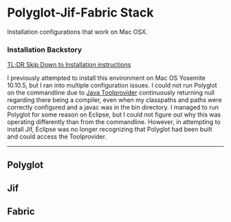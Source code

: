 # Polyglot-Jif-Fabric Stack
Installation configurations that work on Mac OSX. 

### Installation Backstory
[TL;DR Skip Down to Installation instructions](https://github.com/K33TY/Polyglot-Jif-Fabric-Stack/blob/master/README.md#polyglot)

I previously attempted to install this environment on Mac OS Yosemite 10.10.5, but I ran into multiple configuration issues. I could not run Polyglot on the commandline due to [Java Toolprovider](https://docs.oracle.com/javase/7/docs/api/javax/tools/ToolProvider.html) continuously returning null regarding there being a compiler, even when my classpaths and paths were correctly configured and a javac was in the bin directory. I managed to run Polyglot for some reason on Eclipse, but I could not figure out why this was operating differently than from the commandline. However, in attempting to install Jif, Eclipse was no longer recognizing that Polyglot had been built and could access the Toolprovider. 

---

## Polyglot


## Jif

## Fabric
